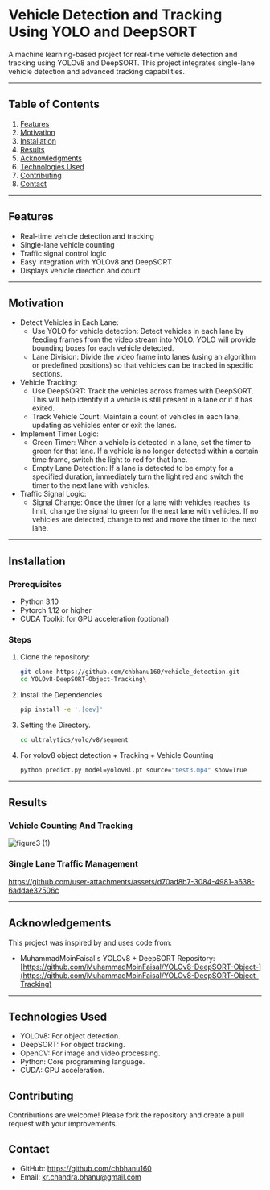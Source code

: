 # **Vehicle Detection and Tracking Using YOLO and DeepSORT**

A machine learning-based project for real-time vehicle detection and tracking using YOLOv8 and DeepSORT. This project integrates single-lane vehicle detection and advanced tracking capabilities.

---

## **Table of Contents**
1. [Features](#features)
2. [Motivation](#motivation)
3. [Installation](#installation)
4. [Results](#results)
5. [Acknowledgments](#acknowledgments)
6. [Technologies Used](#technologies-used)
7. [Contributing](#contributing)
8. [Contact](#contact)

---

## **Features**
- Real-time vehicle detection and tracking
- Single-lane vehicle counting
- Traffic signal control logic
- Easy integration with YOLOv8 and DeepSORT
- Displays vehicle direction and count

---

## **Motivation**
- Detect Vehicles in Each Lane:
  - Use YOLO for vehicle detection: Detect vehicles in each lane by feeding frames from the video stream into YOLO. YOLO will provide bounding boxes for each vehicle detected.
  - Lane Division: Divide the video frame into lanes (using an algorithm or predefined positions) so that vehicles can be tracked in specific sections.
- Vehicle Tracking:
  - Use DeepSORT: Track the vehicles across frames with DeepSORT. This will help identify if a vehicle is still present in a lane or if it has exited.
  - Track Vehicle Count: Maintain a count of vehicles in each lane, updating as vehicles enter or exit the lanes.
- Implement Timer Logic:
  - Green Timer: When a vehicle is detected in a lane, set the timer to green for that lane. If a vehicle is no longer detected within a certain time frame, switch the light to red for       that lane.
  - Empty Lane Detection: If a lane is detected to be empty for a specified duration, immediately turn the light red and switch the timer to the next lane with vehicles.
- Traffic Signal Logic:
  - Signal Change: Once the timer for a lane with vehicles reaches its limit, change the signal to green for the next lane with vehicles. If no vehicles are detected, change to red and       move the timer to the next lane.

---

## **Installation**

### Prerequisites
- Python 3.10
- Pytorch 1.12 or higher
- CUDA Toolkit for GPU acceleration (optional)

### Steps
1. Clone the repository:
   ```bash
   git clone https://github.com/chbhanu160/vehicle_detection.git
   cd YOLOv8-DeepSORT-Object-Tracking\
2. Install the Dependencies
   ```bash
   pip install -e '.[dev]'
3. Setting the Directory.
   ```bash
   cd ultralytics/yolo/v8/segment
5. For yolov8 object detection + Tracking + Vehicle Counting
   ```bash
   python predict.py model=yolov8l.pt source="test3.mp4" show=True
---

## **Results**
### Vehicle Counting And Tracking
![figure3 (1)](https://github.com/user-attachments/assets/6d63ddb8-b2d0-47f4-9e27-80e08d7dede1)
### Single Lane Traffic Management


https://github.com/user-attachments/assets/d70ad8b7-3084-4981-a638-6addae32506c


---
## **Acknowledgements**
This project was inspired by and uses code from:
- MuhammadMoinFaisal's YOLOv8 + DeepSORT Repository: [https://github.com/MuhammadMoinFaisal/YOLOv8-DeepSORT-Object-](https://github.com/MuhammadMoinFaisal/YOLOv8-DeepSORT-Object-Tracking)

---

## **Technologies Used**
- YOLOv8: For object detection.
- DeepSORT: For object tracking.
- OpenCV: For image and video processing.
- Python: Core programming language.
- CUDA: GPU acceleration.
      
## **Contributing**

Contributions are welcome! Please fork the repository and create a pull request with your improvements.

## **Contact**
- GitHub: https://github.com/chbhanu160
- Email: kr.chandra.bhanu@gmail.com
